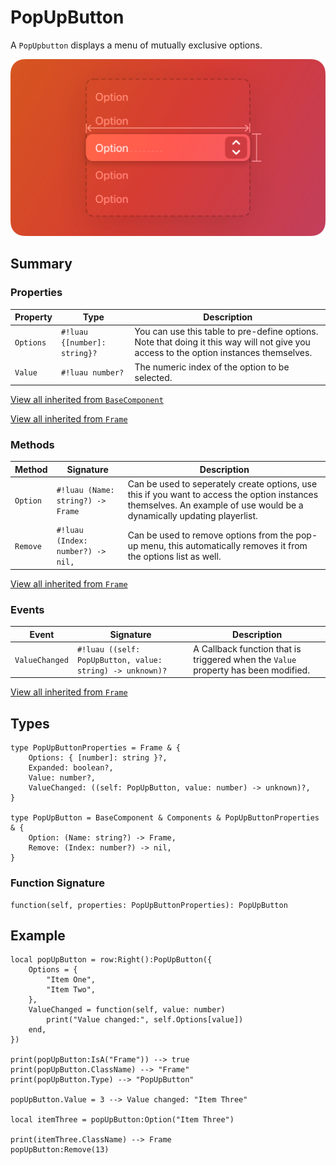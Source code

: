 # PopUpButton

A `PopUpbutton` displays a menu of mutually exclusive options.

![Component preview](../assets/component_popUpButton.png)

## Summary

### Properties

| Property       | Type       | Description |
|----------------|------------|-------------|
| `Options` | `#!luau {[number]: string}?` | You can use this table to pre-define options. Note that doing it this way will not give you access to the option instances themselves. |
| `Value` | `#!luau number?` | The numeric index of the option to be selected. |

[View all inherited from `BaseComponent`](./index.md/#properties)

[View all inherited from `Frame`](https://create.roblox.com/docs/reference/engine/classes/Frame#summary-properties)

### Methods

| Method         | Signature     | Description |
|----------------|---------------|-------------|
| `Option` | `#!luau (Name: string?) -> Frame` | Can be used to seperately create options, use this if you want to access the option instances themselves. An example of use would be a dynamically updating playerlist. |
| `Remove` | `#!luau (Index: number?) -> nil,` | Can be used to remove options from the pop-up menu, this automatically removes it from the options list as well. |

[View all inherited from `Frame`](https://create.roblox.com/docs/reference/engine/classes/Frame#summary-methods)

### Events

| Event          | Signature     | Description |
|----------------|---------------|-------------|
| `ValueChanged` | `#!luau ((self: PopUpButton, value: string) -> unknown)?` | A Callback function that is triggered when the `Value` property has been modified. |

[View all inherited from `Frame`](https://create.roblox.com/docs/reference/engine/classes/Frame#summary-events)

## Types

```luau
type PopUpButtonProperties = Frame & {
    Options: { [number]: string }?,
    Expanded: boolean?,
    Value: number?,
    ValueChanged: ((self: PopUpButton, value: number) -> unknown)?,
}

type PopUpButton = BaseComponent & Components & PopUpButtonProperties & {
    Option: (Name: string?) -> Frame,
    Remove: (Index: number?) -> nil,
}
```

### Function Signature

```luau
function(self, properties: PopUpButtonProperties): PopUpButton
```

## Example

```luau
local popUpButton = row:Right():PopUpButton({
    Options = {
        "Item One",
        "Item Two",
    },
    ValueChanged = function(self, value: number)
        print("Value changed:", self.Options[value])
    end,
})

print(popUpButton:IsA("Frame")) --> true
print(popUpButton.ClassName) --> "Frame"
print(popUpButton.Type) --> "PopUpButton"

popUpButton.Value = 3 --> Value changed: "Item Three"

local itemThree = popUpButton:Option("Item Three")

print(itemThree.ClassName) --> Frame
popUpButton:Remove(13)
```
